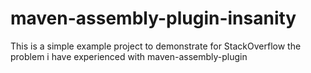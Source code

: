 maven-assembly-plugin-insanity
==============================

This is a simple example project to demonstrate for StackOverflow the problem i have experienced with maven-assembly-plugin
